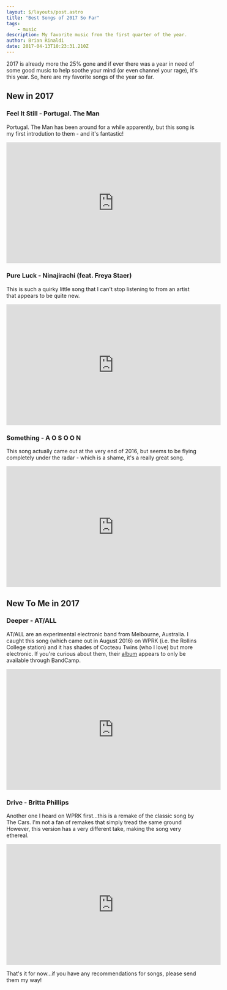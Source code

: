 ```yaml
---
layout: $/layouts/post.astro
title: "Best Songs of 2017 So Far"
tags:
    - music
description: My favorite music from the first quarter of the year.
author: Brian Rinaldi
date: 2017-04-13T10:23:31.210Z
---
```


2017 is already more the 25% gone and if ever there was a year in need of some good music to help soothe your mind (or even channel your rage), it's this year. So, here are my favorite songs of the year so far.

## New in 2017

### Feel It Still - Portugal. The Man

Portugal. The Man has been around for a while apparently, but this song is my first introdution to them - and it's fantastic!

<iframe width="560" height="315" src="https://www.youtube.com/embed/pBkHHoOIIn8" frameborder="0" allowfullscreen></iframe>

### Pure Luck - Ninajirachi  (feat. Freya Staer)

This is such a quirky little song that I can't stop listening to from an artist that appears to be quite new.

<iframe width="560" height="315" src="https://www.youtube.com/embed/ceJyAsk6Rvs" frameborder="0" allowfullscreen></iframe>

### Something - A O S O O N

This song actually came out at the very end of 2016, but seems to be flying completely under the radar - which is a shame, it's a really great song.

<iframe width="560" height="315" src="https://www.youtube.com/embed/V0GsxWuo6DY" frameborder="0" allowfullscreen></iframe>

## New To Me in 2017

### Deeper - AT/ALL

AT/ALL are an experimental electronic band from Melbourne, Australia. I caught this song (which came out in August 2016) on WPRK (i.e. the Rollins College station) and it has shades of Cocteau Twins (who I love) but more electronic. If you're curious about them, their [album](https://atall.bandcamp.com/releases) appears to only be available through BandCamp.

<iframe width="560" height="315" src="https://www.youtube.com/embed/-gL0WNicpq8" frameborder="0" allowfullscreen></iframe>

### Drive - Britta Phillips

Another one I heard on WPRK first...this is a remake of the classic song by The Cars. I'm not a fan of remakes that simply tread the same ground However, this version has a very different take, making the song very ethereal.

<iframe width="560" height="315" src="https://www.youtube.com/embed/G7vyQKZP4y4" frameborder="0" allowfullscreen></iframe>

That's it for now...if you have any recommendations for songs, please send them my way!